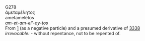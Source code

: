 <body>
  <p>G278<br>  ἀμεταμέλητος  <br> ametamelētos  <br><i>am-et-am-el‘-ay-tos </i><br>From <a href="g0001.htm">1</a> (as a negative particle) and a presumed derivative of <a href="g3338.htm">3338</a>  <i>irrevocable:</i> - without repentance, not to be repented of.<br></p>
 </body>